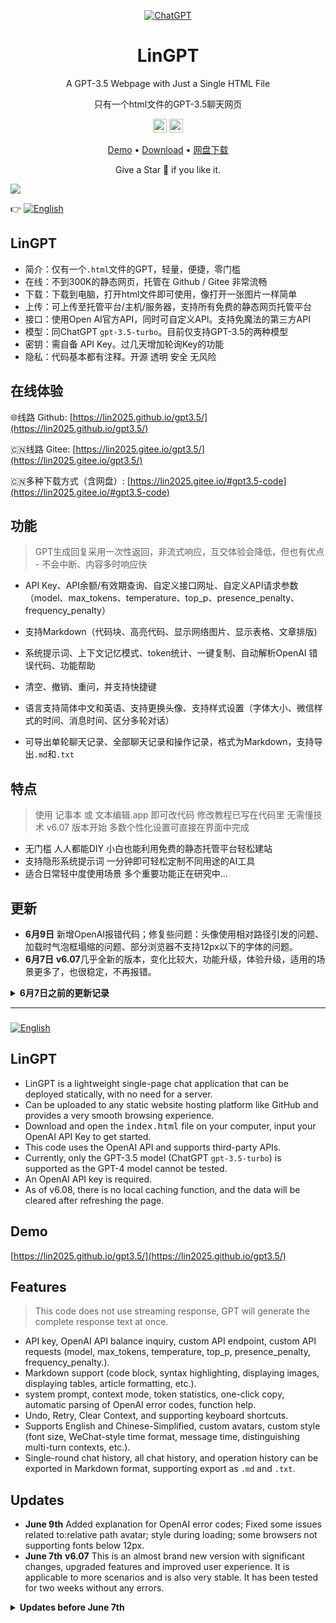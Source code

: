 <div align="center">

[![ChatGPT](https://img.shields.io/badge/chatGPT-74aa9c?style=for-the-badge&logo=openai&logoColor=white)](#lingpt)

<h1 align="center">LinGPT</h1>

<p align="center">A GPT-3.5 Webpage with Just a Single HTML File</p>

<p align="center">只有一个html文件的GPT-3.5聊天网页</p>

<p align="center">
  <a href="https://github.com/lin2025/gpt3.5/"><img height="22" src="https://img.shields.io/badge/github-%23121011.svg?style=for-the-badge&logo=github&logoColor=white" alt="Github"></a>
  <a href="https://gitee.com/lin2025/gpt3.5/"><img height="22" src="https://img.shields.io/badge/Gitee-C71D23?style=for-the-badge&logo=gitee&logoColor=white" alt="Gitee"></a>
</p>

[Demo](https://lin2025.github.io/gpt3.5/) • 
  [Download](https://github.com/lin2025/gpt3.5/archive/refs/heads/main.zip) • 
  [网盘下载](https://lin2025.github.io/#gpt3.5-code)

Give a Star 🌟 if you like it.
</div>

[![](https://lin2025.github.io/img/other-0609.gif)](#lingpt)

:point_right: [![English](https://img.shields.io/badge/English-Readme-success)](#lingpt-2)

## LinGPT

 - 简介：仅有一个`.html`文件的GPT，轻量，便捷，零门槛
 - 在线：不到300K的静态网页，托管在 Github / Gitee 非常流畅
 - 下载：下载到电脑，打开html文件即可使用，像打开一张图片一样简单
 - 上传：可上传至托管平台/主机/服务器，支持所有免费的静态网页托管平台
 - 接口：使用Open AI官方API，同时可自定义API。支持免魔法的第三方API
 - 模型：同ChatGPT `gpt-3.5-turbo`。目前仅支持GPT-3.5的两种模型 
 - 密钥：需自备 API Key。过几天增加轮询Key的功能
 - 隐私：代码基本都有注释。开源 透明 安全 无风险


## 在线体验

 :globe_with_meridians:线路 Github: [https://lin2025.github.io/gpt3.5/](https://lin2025.github.io/gpt3.5/)

 :cn:线路 Gitee: [https://lin2025.gitee.io/gpt3.5/](https://lin2025.gitee.io/gpt3.5/)

 :cn:多种下载方式（含网盘）: [https://lin2025.gitee.io/#gpt3.5-code](https://lin2025.gitee.io/#gpt3.5-code)


## 功能

> GPT生成回复采用一次性返回，非流式响应，互交体验会降低，但也有优点 - 不会中断、内容多时响应快

 - API Key、API余额/有效期查询、自定义接口网址、自定义API请求参数（model、max_tokens、temperature、top_p、presence_penalty、frequency_penalty）

 - 支持Markdown（代码块、高亮代码、显示网络图片、显示表格、文章排版)

 - 系统提示词、上下文记忆模式、token统计、一键复制、自动解析OpenAI 错误代码、功能帮助

 - 清空、撤销、重问，并支持快捷键

 - 语言支持简体中文和英语、支持更换头像、支持样式设置（字体大小、微信样式的时间、消息时间、区分多轮对话）

 - 可导出单轮聊天记录、全部聊天记录和操作记录，格式为Markdown，支持导出`.md`和`.txt`


## 特点

> 使用 记事本 或 文本编辑.app 即可改代码 修改教程已写在代码里 无需懂技术
> v6.07 版本开始 多数个性化设置可直接在界面中完成

 - 无门槛 人人都能DIY 小白也能利用免费的静态托管平台轻松建站
 - 支持隐形系统提示词 一分钟即可轻松定制不同用途的AI工具
 - 适合日常轻中度使用场景 多个重要功能正在研究中...


## 更新   

- **6月9日** 新增OpenAI报错代码；修复些问题：头像使用相对路径引发的问题、加载时气泡框塌缩的问题、部分浏览器不支持12px以下的字体的问题。
- **6月7日** **v6.07**几乎全新的版本，变化比较大，功能升级，体验升级，适用的场景更多了，也很稳定，不再报错。

<b><details><summary>6月7日之前的更新记录</summary></b>

- **5月17日** 变化不大，小更新：添加`<!DOCTYPE html>`，调整不规范的样式；修补Markdown插件`Marked.js`会过滤掉一些聊天内容的BUG；给气泡框添加小箭头。
- **5月14日** 更新内容：优化加载速度&稳定性；修复频闪；优化布局&体验&增加空间；聊天框失去焦点时可缩小；修改撤销&重问的逻辑；修正发送失败的消息会写入上下文的bug；撤销&重问可实时更新Tokens；按钮使用SVG图标；使用随机问候语验证API-key；代码优化&修正命名&增加可读性...
- **5月09日** **一键复制** **clipboard** 更新内容：支持一键复制、使用SVG替换已经失效的Logo、优化代码、修复小bug。
- **5月06日** **Markdown** **Highlight** 重要更新，支持 Markdown + Highlight 代码高亮。调试了很久，效果还不错。近期会尝试增加些实用功能，应用场景可以从轻度上升到中度。
- **4月28日** **Add English comments.**
- **4月27日** **新增功能**-**查询OpenAI账号余额** 检测API-Key后，点击[Tokens]查询API账号余额，使用OpenAI官方接口，返回数据包含登记的名字、是否绑卡、总额度、余额、有效期等。代码基于以下两位大佬的项目进行调整实现：@ClarenceDan的[openai-billing](https://github.com/ClarenceDan/openai-billing)、@herobrine19的[openai-billing](https://github.com/herobrine19/openai-billing)，已详细注释，安全透明，数据无泄漏风险。
- **4月26日** 给“检测中“和“发送中“这两按钮状态添加动态效果；页面上不再显示API-Key明码；修正些小错误。
- **4月23日** **重要修复 bug fixes** 修复近期多个国家IP无法访问BootCDN而导致网页报错的情况（无法加载Vue与Axios），已添加Unpkg CDN线路，BootCDN挂掉的时候会自动切换到Unpkg。
- **4月16日** 修改PC端的快捷键，改为回车<kbd>Enter</kbd>发送，并支持多种换行方式。适配中文输入习惯，中文输入状态下，一次回车**确认但不发送**，二次回车**才会发送**。
- ...

</details>

---

###

[![English](https://img.shields.io/badge/English-Readme-success)](#lingpt-2)

## LinGPT
 - LinGPT is a lightweight single-page chat application that can be deployed statically, with no need for a server.
 - Can be uploaded to any static website hosting platform like GitHub and provides a very smooth browsing experience.
 - Download and open the <kbd>index.html</kbd> file on your computer, input your OpenAI API Key to get started.
 - This code uses the OpenAI API and supports third-party APIs. 
 - Currently, only the GPT-3.5 model (ChatGPT `gpt-3.5-turbo`) is supported as the GPT-4 model cannot be tested. 
 - An OpenAI API key is required. 
 - As of v6.08, there is no local caching function, and the data will be cleared after refreshing the page. 


## Demo

[https://lin2025.github.io/gpt3.5/](https://lin2025.github.io/gpt3.5/)


## Features

> This code does not use streaming response, GPT will generate the complete response text at once.
> 
 - API key, OpenAI API balance inquiry, custom API endpoint, custom API requests (model, max_tokens, temperature, top_p, presence_penalty, frequency_penalty.).
 - Markdown support (code block, syntax highlighting, displaying images, displaying tables, article formatting, etc.).
 - system prompt, context mode, token statistics, one-click copy, automatic parsing of OpenAI error codes, function help.
 - Undo, Retry, Clear Context, and supporting keyboard shortcuts.
 - Supports English and Chinese-Simplified, custom avatars, custom style (font size, WeChat-style time format, message time, distinguishing multi-turn contexts, etc.).
 - Single-round chat history, all chat history, and operation history can be exported in Markdown format, supporting export as `.md` and `.txt`.


## Updates   

- **June 9th** Added explanation for OpenAI error codes; Fixed some issues related to:relative path avatar;  style during loading;  some browsers not supporting fonts below 12px. 
- **June 7th** **v6.07** This is an almost brand new version with significant changes, upgraded features and improved user experience. It is applicable to more scenarios and is also very stable. It has been tested for two weeks without any errors.

<b><details><summary>Updates before June 7th</summary></b>

- **5月17日** 变化不大，小更新：添加`<!DOCTYPE html>`，调整不规范的样式；修补Markdown插件`Marked.js`会过滤掉一些聊天内容的BUG；给气泡框添加小箭头。
- **5月14日** 更新内容：优化加载速度&稳定性；修复频闪；优化布局&体验&增加空间；聊天框失去焦点时可缩小；修改撤销&重问的逻辑；修正发送失败的消息会写入上下文的bug；撤销&重问可实时更新Tokens；按钮使用SVG图标；使用随机问候语验证API-key；代码优化&修正命名&增加可读性...
- **5月09日** **一键复制** **clipboard** 更新内容：支持一键复制、使用SVG替换已经失效的Logo、优化代码、修复小bug。
- **5月06日** **Markdown** **Highlight** 重要更新，支持 Markdown + Highlight 代码高亮。调试了很久，效果还不错。近期会尝试增加些实用功能，应用场景可以从轻度上升到中度。
- **4月28日** **Add English comments.**
- **4月27日** **新增功能**-**查询OpenAI账号余额** 检测API-Key后，点击[Tokens]查询API账号余额，使用OpenAI官方接口，返回数据包含登记的名字、是否绑卡、总额度、余额、有效期等。代码基于以下两位大佬的项目进行调整实现：@ClarenceDan的[openai-billing](https://github.com/ClarenceDan/openai-billing)、@herobrine19的[openai-billing](https://github.com/herobrine19/openai-billing)，已详细注释，安全透明，数据无泄漏风险。
- **4月26日** 给“检测中“和“发送中“这两按钮状态添加动态效果；页面上不再显示API-Key明码；修正些小错误。
- **4月23日** **重要修复 bug fixes** 修复近期多个国家IP无法访问BootCDN而导致网页报错的情况（无法加载Vue与Axios），已添加Unpkg CDN线路，BootCDN挂掉的时候会自动切换到Unpkg。
- **4月16日** 修改PC端的快捷键，改为回车<kbd>Enter</kbd>发送，并支持多种换行方式。适配中文输入习惯，中文输入状态下，一次回车**确认但不发送**，二次回车**才会发送**。
- ...

</details>
